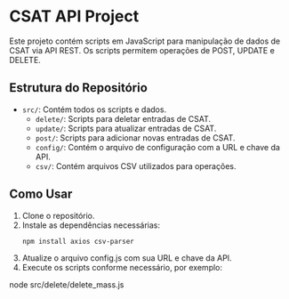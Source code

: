 # CSAT API Project

Este projeto contém scripts em JavaScript para manipulação de dados de CSAT via API REST. Os scripts permitem operações de POST, UPDATE e DELETE.

## Estrutura do Repositório

- `src/`: Contém todos os scripts e dados.
  - `delete/`: Scripts para deletar entradas de CSAT.
  - `update/`: Scripts para atualizar entradas de CSAT.
  - `post/`: Scripts para adicionar novas entradas de CSAT.
  - `config/`: Contém o arquivo de configuração com a URL e chave da API.
  - `csv/`: Contém arquivos CSV utilizados para operações.

## Como Usar

1. Clone o repositório.
2. Instale as dependências necessárias:
   ```bash
   npm install axios csv-parser

3. Atualize o arquivo config.js com sua URL e chave da API.
4. Execute os scripts conforme necessário, por exemplo:

node src/delete/delete_mass.js